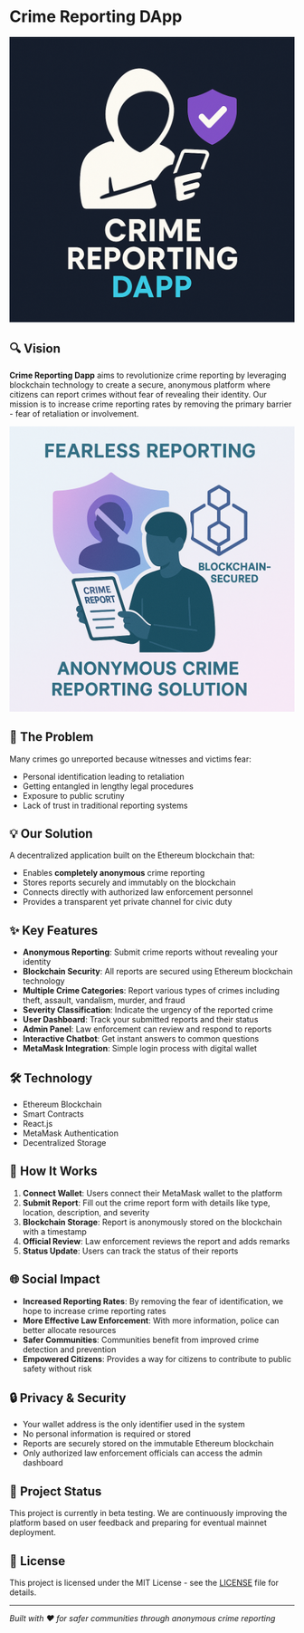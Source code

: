 # Crime Reporting DApp

![Logo](public/readme/Logo.png)

## 🔍 Vision

**Crime Reporting Dapp** aims to revolutionize crime reporting by leveraging blockchain technology to create a secure, anonymous platform where citizens can report crimes without fear of revealing their identity. Our mission is to increase crime reporting rates by removing the primary barrier - fear of retaliation or involvement.

![Description](public/readme/Descriptive.png)

## 🌟 The Problem

Many crimes go unreported because witnesses and victims fear:
- Personal identification leading to retaliation
- Getting entangled in lengthy legal procedures
- Exposure to public scrutiny
- Lack of trust in traditional reporting systems

## 💡 Our Solution

A decentralized application built on the Ethereum blockchain that:
- Enables **completely anonymous** crime reporting
- Stores reports securely and immutably on the blockchain
- Connects directly with authorized law enforcement personnel
- Provides a transparent yet private channel for civic duty

## ✨ Key Features

- **Anonymous Reporting**: Submit crime reports without revealing your identity
- **Blockchain Security**: All reports are secured using Ethereum blockchain technology
- **Multiple Crime Categories**: Report various types of crimes including theft, assault, vandalism, murder, and fraud
- **Severity Classification**: Indicate the urgency of the reported crime
- **User Dashboard**: Track your submitted reports and their status
- **Admin Panel**: Law enforcement can review and respond to reports
- **Interactive Chatbot**: Get instant answers to common questions
- **MetaMask Integration**: Simple login process with digital wallet

## 🛠️ Technology

- Ethereum Blockchain
- Smart Contracts
- React.js
- MetaMask Authentication
- Decentralized Storage

## 🔄 How It Works

1. **Connect Wallet**: Users connect their MetaMask wallet to the platform
2. **Submit Report**: Fill out the crime report form with details like type, location, description, and severity
3. **Blockchain Storage**: Report is anonymously stored on the blockchain with a timestamp
4. **Official Review**: Law enforcement reviews the report and adds remarks
5. **Status Update**: Users can track the status of their reports

## 🌐 Social Impact

- **Increased Reporting Rates**: By removing the fear of identification, we hope to increase crime reporting rates
- **More Effective Law Enforcement**: With more information, police can better allocate resources
- **Safer Communities**: Communities benefit from improved crime detection and prevention
- **Empowered Citizens**: Provides a way for citizens to contribute to public safety without risk

## 🔒 Privacy & Security

- Your wallet address is the only identifier used in the system
- No personal information is required or stored
- Reports are securely stored on the immutable Ethereum blockchain
- Only authorized law enforcement officials can access the admin dashboard

## 📝 Project Status

This project is currently in beta testing. We are continuously improving the platform based on user feedback and preparing for eventual mainnet deployment.

## 📜 License

This project is licensed under the MIT License - see the [LICENSE](LICENSE) file for details.

---

*Built with ❤️ for safer communities through anonymous crime reporting*